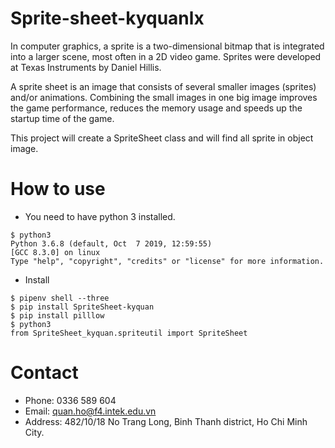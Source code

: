 # Sprite-sheet-kyquanlx
In computer graphics, a sprite is a two-dimensional bitmap that is integrated into a larger scene, most often in a 2D video game. Sprites were developed at Texas Instruments by Daniel Hillis.

A sprite sheet is an image that consists of several smaller images (sprites) and/or animations. Combining the small images in one big image improves the game performance, reduces the memory usage and speeds up the startup time of the game.

This project will create a SpriteSheet class and will find all sprite in object image.

# How to use
- You need to have python 3 installed.
```shell
$ python3
Python 3.6.8 (default, Oct  7 2019, 12:59:55)
[GCC 8.3.0] on linux
Type "help", "copyright", "credits" or "license" for more information.
```
- Install
```shell
$ pipenv shell --three
$ pip install SpriteSheet-kyquan
$ pip install pilllow
$ python3
from SpriteSheet_kyquan.spriteutil import SpriteSheet
```
# Contact
- Phone: 0336 589 604
- Email: quan.ho@f4.intek.edu.vn
- Address: 482/10/18 No Trang Long, Binh Thanh district, Ho Chi Minh City.
